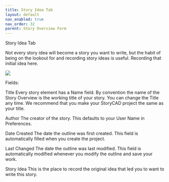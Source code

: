 ```yaml
---
title: Story Idea Tab
layout: default
nav_enabled: true
nav_order: 32
parent: Story Overview Form
---
```


Story Idea Tab

Not every story idea will become a story you want to write, but the habit of being on the lookout for and recording story ideas is useful.  Recording that initial idea here.

![](/media/Overview-Story-Idea-Tab.png)

Fields:

Title			     		Every story element has a Name field. By convention the name of the Story Overview is the working title of your story. You can change the Title any time. We recommend that you make your StoryCAD project the same as your title. 

Author					The creator of the story. This defaults to your User Name in Preferences.

Date Created			The date the outline was first created.  This field is automatically filled when you create the project.		

Last Changed			The date the outline was last modified. This field is automatically modified whenever you modify the outline and save your work.
	
Story Idea				This is the place to record the original idea that led you to want to write this story.	






